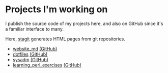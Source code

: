 # Projects I'm working on

I publish the source code of my projects here, and also on GitHub since
it's a familiar interface to many.

Here, [stagit](https://github.com/oxalorg/stagit) generates HTML pages
from git repositories.

- [website_md](/src/website_md/) [(GitHub)](https://github.com/maybebyte/website_md)
- [dotfiles](/src/dotfiles/) [(GitHub)](https://github.com/maybebyte/dotfiles)
- [sysadm](/src/sysadm/) [(GitHub)](https://github.com/maybebyte/sysadm)
- [learning\_perl\_exercises](/src/learning_perl_exercises/) [(GitHub)](https://github.com/maybebyte/learning_perl_exercises)
